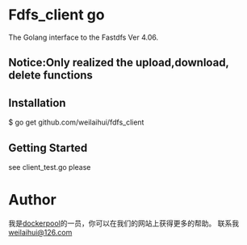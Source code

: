 # Fdfs_client go
The Golang interface to the Fastdfs Ver 4.06.
## Notice:Only realized the upload,download, delete functions
## Installation
$ go get github.com/weilaihui/fdfs_client
## Getting Started
see client_test.go please 

# Author
我是[dockerpool](http://www.dockerpool.com)的一员，你可以在我们的网站上获得更多的帮助。
联系我 weilaihui@126.com
